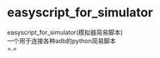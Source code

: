 # easyscript_for_simulator
easyscript_for_simulator(模拟器简易脚本)</br>
一个用于连接各种adb的python简易脚本</br>
          =.=
